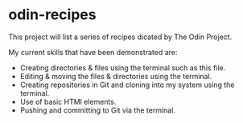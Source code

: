 # odin-recipes

This project will list a series of recipes dicated by The Odin Project.

My current skills that have been demonstrated are:

- Creating directories & files using the terminal such as this file.
- Editing & moving the files & directories using the terminal.
- Creating repositories in Git and cloning into my system using the terminal.
- Use of basic HTMl elements.
- Pushing and committing to Git via the terminal.
